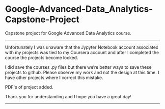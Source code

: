 # Google-Advanced-Data_Analytics-Capstone-Project
 Capstone project for Google Advanced Data Analytics course.


******************************************************************
Unfortunately I was unaware that the Jypyter Notebook account 
associated with my projects was tied to my Coursera account and 
after I completed the course the projects become locked. 

I did save the courses .py files but there we’re better ways 
to save these projects to github. Please observe my work and 
not the design at this time. I have other projects where I correct 
this mistake. 

PDF's of project added.

Thank you for understanding and I hope you have a great day!
******************************************************************